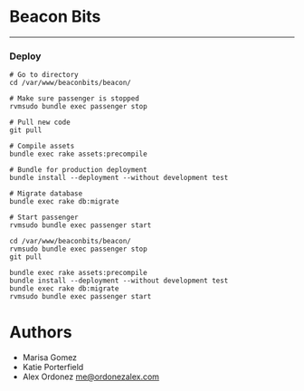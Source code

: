 # Beacon Bits

---

### Deploy

```
# Go to directory
cd /var/www/beaconbits/beacon/

# Make sure passenger is stopped
rvmsudo bundle exec passenger stop

# Pull new code
git pull

# Compile assets
bundle exec rake assets:precompile

# Bundle for production deployment
bundle install --deployment --without development test

# Migrate database
bundle exec rake db:migrate

# Start passenger
rvmsudo bundle exec passenger start
```

```
cd /var/www/beaconbits/beacon/
rvmsudo bundle exec passenger stop
git pull

bundle exec rake assets:precompile
bundle install --deployment --without development test
bundle exec rake db:migrate
rvmsudo bundle exec passenger start
```

# Authors

* Marisa Gomez
* Katie Porterfield
* Alex Ordonez <me@ordonezalex.com>
